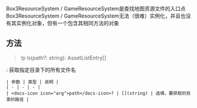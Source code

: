 <docs-def>Box3ResourceSystem</docs-def> / <docs-def>GameResourceSystem</docs-def>是查找地图资源文件的入口点  
<docs-def>Box3ResourceSystem</docs-def> / <docs-def>GameResourceSystem</docs-def>无法（很难）实例化，并且也没有其实例化对象，但有一个包含其相同方法的对象[](resources)

## 方法
> !p ls(path?: string): AssetListEntry[]

:   获取指定目录下的所有文件名

    | 参数 | 类型 | 说明 |
    | - | - | - |
    | <docs-icon icon="arg">path</docs-icon>? | [](string) | 选填，要获取的目录的路径 |

